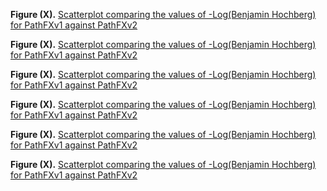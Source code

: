 **Figure (X).** [Scatterplot comparing the values of -Log(Benjamin Hochberg) for PathFXv1 against PathFXv2]([1][2][3])

**Figure (X).** [Scatterplot comparing the values of -Log(Benjamin Hochberg) for PathFXv1 against PathFXv2]([1]|[2]|[3])

**Figure (X).** [Scatterplot comparing the values of -Log(Benjamin Hochberg) for PathFXv1 against PathFXv2]([1]+[2]+[3])

**Figure (X).** [Scatterplot comparing the values of -Log(Benjamin Hochberg) for PathFXv1 against PathFXv2]([1+2+3])

**Figure (X).** [Scatterplot comparing the values of -Log(Benjamin Hochberg) for PathFXv1 against PathFXv2](123)

**Figure (X).** [Scatterplot comparing the values of -Log(Benjamin Hochberg) for PathFXv1 against PathFXv2](https://htmlpreview.github.io/?https://github.com/aryastark5/web_bench/blob/gh-pages/display_files/output_benchmark_general_results/Difference_in_-Log_Benjamini-Hochberg_between_Version_2_and_Version_1_of_PathFX_for_each_CUI-Drug_Record.html)


[1]: https://htmlpreview.github.io/?

[2]: https://github.com/aryastark5/web_bench/blob/gh-pages/display_files/

[3]: output_benchmark_general_results/Difference_in_-Log_Benjamini-Hochberg_between_Version_2_and_Version_1_of_PathFX_for_each_CUI-Drug_Record.html
